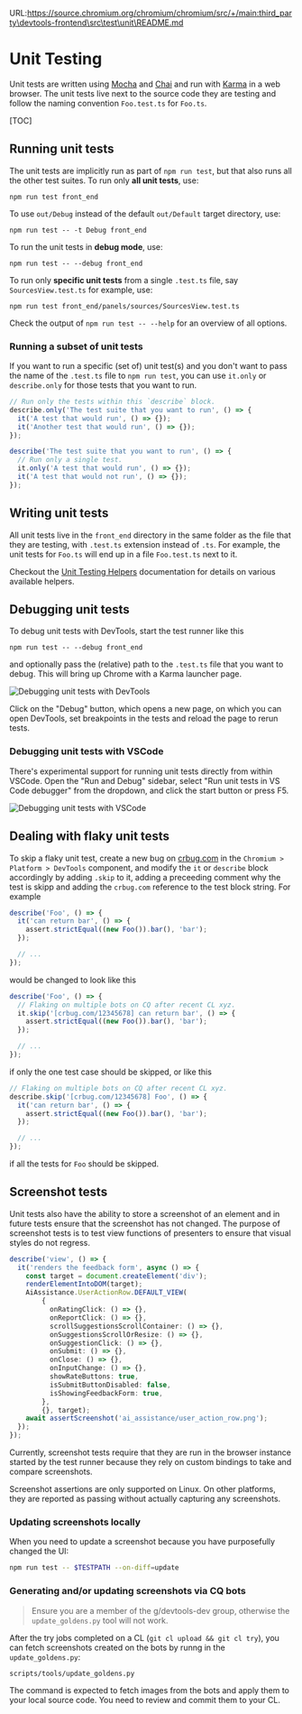 URL:https://source.chromium.org/chromium/chromium/src/+/main:third_party\devtools-frontend\src\test\unit\README.md
# Unit Testing

Unit tests are written using [Mocha](https://mochajs.org/) and
[Chai](https://www.chaijs.com/) and run with
[Karma](https://karma-runner.github.io/latest/index.html) in a web
browser. The unit tests live next to the source code they are
testing and follow the naming convention `Foo.test.ts` for `Foo.ts`.

[TOC]

## Running unit tests

The unit tests are implicitly run as part of `npm run test`,
but that also runs all the other test suites. To run only
**all unit tests**, use:

```
npm run test front_end
```

To use `out/Debug` instead of the default `out/Default` target
directory, use:

```
npm run test -- -t Debug front_end
```

To run the unit tests in **debug mode**, use:

```
npm run test -- --debug front_end
```

To run only **specific unit tests** from a single `.test.ts`
file, say `SourcesView.test.ts` for example, use:

```
npm run test front_end/panels/sources/SourcesView.test.ts
```

Check the output of `npm run test -- --help` for an overview of
all options.

### Running a subset of unit tests

If you want to run a specific (set of) unit test(s) and you don't want
to pass the name of the `.test.ts` file to `npm run test`, you can use
`it.only` or `describe.only` for those tests that you want to run.

```js
// Run only the tests within this `describe` block.
describe.only('The test suite that you want to run', () => {
  it('A test that would run', () => {});
  it('Another test that would run', () => {});
});

describe('The test suite that you want to run', () => {
  // Run only a single test.
  it.only('A test that would run', () => {});
  it('A test that would not run', () => {});
});
```

## Writing unit tests

All unit tests live in the `front_end` directory in the same folder as
the file that they are testing, with `.test.ts` extension instead of
`.ts`. For example, the unit tests for `Foo.ts` will end up in a file
`Foo.test.ts` next to it.

Checkout the [Unit Testing Helpers](../../front_end/testing/README.md)
documentation for details on various available helpers.

## Debugging unit tests

To debug unit tests with DevTools, start the test runner like this

```
npm run test -- --debug front_end
```

and optionally pass the (relative) path to the `.test.ts` file that
you want to debug. This will bring up Chrome with a Karma launcher
page.

![Debugging unit tests with DevTools](../../docs/images/debugging-unit-tests-with-devtools.png "Debugging unit tests with DevTools")

Click on the "Debug" button, which opens a new page, on which
you can open DevTools, set breakpoints in the tests and reload the
page to rerun tests.

### Debugging unit tests with VSCode

There's experimental support for running unit tests directly from
within VSCode. Open the "Run and Debug" sidebar, select "Run unit tests
in VS Code debugger" from the dropdown, and click the start button or
press F5.

![Debugging unit tests with VSCode](../../docs/images/debugging-unit-tests-with-vscode.png "Debugging unit tests with VSCode")

## Dealing with flaky unit tests

To skip a flaky unit test, create a new bug on [crbug.com](https://crbug.com) in the
`Chromium > Platform > DevTools` component, and modify the `it` or `describe`
block accordingly by adding `.skip` to it, adding a preceeding comment
why the test is skipp and adding the `crbug.com` reference to the test
block string. For example

```js
describe('Foo', () => {
  it('can return bar', () => {
    assert.strictEqual((new Foo()).bar(), 'bar');
  });

  // ...
});
```

would be changed to look like this

```js
describe('Foo', () => {
  // Flaking on multiple bots on CQ after recent CL xyz.
  it.skip('[crbug.com/12345678] can return bar', () => {
    assert.strictEqual((new Foo()).bar(), 'bar');
  });

  // ...
});
```

if only the one test case should be skipped, or like this

```js
// Flaking on multiple bots on CQ after recent CL xyz.
describe.skip('[crbug.com/12345678] Foo', () => {
  it('can return bar', () => {
    assert.strictEqual((new Foo()).bar(), 'bar');
  });

  // ...
});
```

if all the tests for `Foo` should be skipped.

## Screenshot tests

Unit tests also have the ability to store a screenshot of an element and
in future tests ensure that the screenshot has not changed. The purpose
of screenshot tests is to test view functions of presenters to ensure
that visual styles do not regress.

```ts
describe('view', () => {
  it('renders the feedback form', async () => {
    const target = document.createElement('div');
    renderElementIntoDOM(target);
    AiAssistance.UserActionRow.DEFAULT_VIEW(
        {
          onRatingClick: () => {},
          onReportClick: () => {},
          scrollSuggestionsScrollContainer: () => {},
          onSuggestionsScrollOrResize: () => {},
          onSuggestionClick: () => {},
          onSubmit: () => {},
          onClose: () => {},
          onInputChange: () => {},
          showRateButtons: true,
          isSubmitButtonDisabled: false,
          isShowingFeedbackForm: true,
        },
        {}, target);
    await assertScreenshot('ai_assistance/user_action_row.png');
  });
});
```

Currently, screenshot tests require that they are run in the browser
instance started by the test runner because they rely on custom bindings
to take and compare screenshots.

Screenshot assertions are only supported on Linux. On other platforms,
they are reported as passing without actually capturing any screenshots.

### Updating screenshots locally

When you need to update a screenshot because you have purposefully changed the UI:

```sh
npm run test -- $TESTPATH --on-diff=update
```

### Generating and/or updating screenshots via CQ bots

> Ensure you are a member of the g/devtools-dev group, otherwise the
> `update_goldens.py` tool will not work.

After the try jobs completed on a CL (`git cl upload && git cl try`),
you can fetch screenshots created on the bots by runng in the
`update_goldens.py`:

```sh
scripts/tools/update_goldens.py
```

The command is expected to fetch images from the bots and apply them to
your local source code. You need to review and commit them to your CL.
